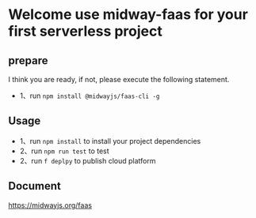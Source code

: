 # Welcome use midway-faas for your first serverless project

## prepare

I think you are ready, if not, please execute the following statement.

- 1、run `npm install @midwayjs/faas-cli -g`

## Usage

- 1、run `npm install` to install your project dependencies
- 2、run `npm run test` to test
- 2、run `f deplpy` to publish cloud platform


## Document

https://midwayjs.org/faas